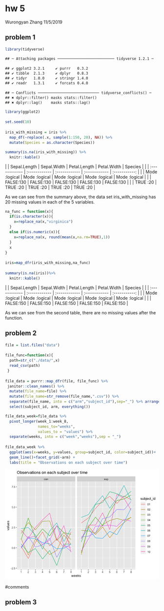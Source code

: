 hw 5
================
Wurongyan Zhang
11/5/2019

## problem 1

``` r
library(tidyverse)
```

    ## ─ Attaching packages ────────────────────────── tidyverse 1.2.1 ─

    ## ✔ ggplot2 3.2.1     ✔ purrr   0.3.2
    ## ✔ tibble  2.1.3     ✔ dplyr   0.8.3
    ## ✔ tidyr   1.0.0     ✔ stringr 1.4.0
    ## ✔ readr   1.3.1     ✔ forcats 0.4.0

    ## ─ Conflicts ──────────────────────────── tidyverse_conflicts() ─
    ## ✖ dplyr::filter() masks stats::filter()
    ## ✖ dplyr::lag()    masks stats::lag()

``` r
library(ggplot2)

set.seed(10)

iris_with_missing = iris %>% 
  map_df(~replace(.x, sample(1:150, 20), NA)) %>%
  mutate(Species = as.character(Species))
```

``` r
summary(is.na(iris_with_missing)) %>% 
  knitr::kable()
```

|  | Sepal.Length  | Sepal.Width   | Petal.Length  | Petal.Width   |    Species    |
|  | :------------ | :------------ | :------------ | :------------ | :-----------: |
|  | Mode :logical | Mode :logical | Mode :logical | Mode :logical | Mode :logical |
|  | FALSE:130     | FALSE:130     | FALSE:130     | FALSE:130     |   FALSE:130   |
|  | TRUE :20      | TRUE :20      | TRUE :20      | TRUE :20      |   TRUE :20    |

As we can see from the summary above, the data set iris\_with\_missing
has 20 missing values in each of the 5 variables.

``` r
na_func = function(x){
  if(is.character(x)){
    x=replace_na(x,"virginica")
  }
  else if(is.numeric(x)){
    x=replace_na(x, round(mean(x,na.rm=TRUE),1))
  }
  x
}

iris=map_dfr(iris_with_missing,na_func)

summary(is.na(iris))%>% 
  knitr::kable()
```

|  | Sepal.Length  | Sepal.Width   | Petal.Length  | Petal.Width   |    Species    |
|  | :------------ | :------------ | :------------ | :------------ | :-----------: |
|  | Mode :logical | Mode :logical | Mode :logical | Mode :logical | Mode :logical |
|  | FALSE:150     | FALSE:150     | FALSE:150     | FALSE:150     |   FALSE:150   |

As we can see from the second table, there are no missing values after
the function.

## problem 2

``` r
file = list.files("data")

file_func=function(x){
  path=str_c("./data/",x)
  read_csv(path)
 }

file_data = purrr::map_dfr(file, file_func) %>% 
 janitor::clean_names() %>% 
  mutate(file_name=file) %>% 
  mutate(file_name=str_remove(file_name,".csv")) %>% 
  separate(file_name, into = c("arm","subject_id"),sep="_") %>% arrange(arm,subject_id) %>% 
  select(subject_id, arm, everything())
```

``` r
file_data_week=file_data %>% 
  pivot_longer(week_1:week_8,
               names_to="weeks",
               values_to = "values") %>% 
  separate(weeks, into = c("week","weeks"),sep = "_")

file_data_week %>% 
  ggplot(aes(x=weeks, y=values, group=subject_id, color=subject_id))+
  geom_line()+facet_grid(~arm) +
  labs(title = "Observations on each subject over time")
```

![](hw-5_files/figure-gfm/unnamed-chunk-5-1.png)<!-- -->

\#comments

## problem 3
